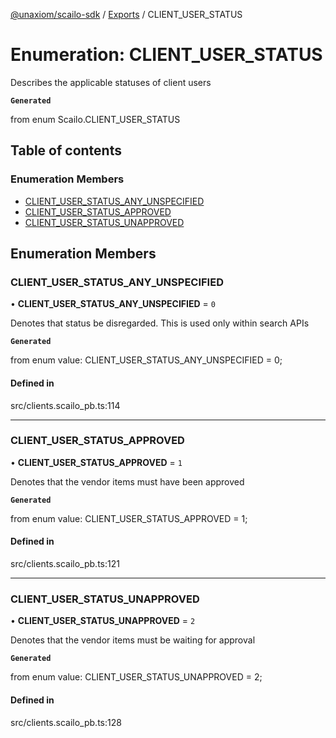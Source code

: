 [@unaxiom/scailo-sdk](../README.md) / [Exports](../modules.md) / CLIENT\_USER\_STATUS

# Enumeration: CLIENT\_USER\_STATUS

Describes the applicable statuses of client users

**`Generated`**

from enum Scailo.CLIENT_USER_STATUS

## Table of contents

### Enumeration Members

- [CLIENT\_USER\_STATUS\_ANY\_UNSPECIFIED](CLIENT_USER_STATUS.md#client_user_status_any_unspecified)
- [CLIENT\_USER\_STATUS\_APPROVED](CLIENT_USER_STATUS.md#client_user_status_approved)
- [CLIENT\_USER\_STATUS\_UNAPPROVED](CLIENT_USER_STATUS.md#client_user_status_unapproved)

## Enumeration Members

### CLIENT\_USER\_STATUS\_ANY\_UNSPECIFIED

• **CLIENT\_USER\_STATUS\_ANY\_UNSPECIFIED** = ``0``

Denotes that status be disregarded. This is used only within search APIs

**`Generated`**

from enum value: CLIENT_USER_STATUS_ANY_UNSPECIFIED = 0;

#### Defined in

src/clients.scailo_pb.ts:114

___

### CLIENT\_USER\_STATUS\_APPROVED

• **CLIENT\_USER\_STATUS\_APPROVED** = ``1``

Denotes that the vendor items must have been approved

**`Generated`**

from enum value: CLIENT_USER_STATUS_APPROVED = 1;

#### Defined in

src/clients.scailo_pb.ts:121

___

### CLIENT\_USER\_STATUS\_UNAPPROVED

• **CLIENT\_USER\_STATUS\_UNAPPROVED** = ``2``

Denotes that the vendor items must be waiting for approval

**`Generated`**

from enum value: CLIENT_USER_STATUS_UNAPPROVED = 2;

#### Defined in

src/clients.scailo_pb.ts:128
